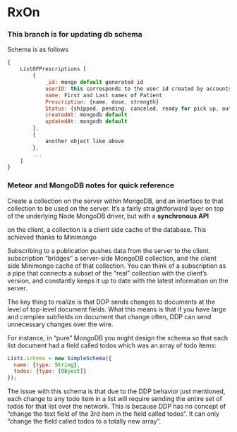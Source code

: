 ﻿# RxOn
### This branch is for updating db schema
Schema is as follows
```javascript
{
    ListOFPrescriptions [
        {
            _id: mongo default generated id
            userID: this corresponds to the user id created by accounts
            name: First and Last names of Patient
            Prescription: {name, dose, strength}
            Status: {shipped, pending, canceled, ready for pick up, out of stock, Complete}
            createdAt: mongodb default
            updatedAt: mongodb default
        },
        {
            another object like above
        },
        ...
    ]
}
```
### Meteor and MongoDB notes for quick reference
 Create a collection on the server within MongoDB, and an interface to that collection to be used on the server. 
 It’s a fairly straightforward layer on top of the underlying Node MongoDB driver, but with a __synchronous API__


 on the client, a collection is a client side cache of the database.  This achieved thanks to Minimongo


 Subscribing to a publication pushes data from the server to the client.
 subscription “bridges” a server-side MongoDB collection, and the client side Minimongo cache of that collection. You can think of a subscription as a pipe that connects a subset of the “real” collection with the client’s version, and constantly keeps it up to date with the latest information on the server.

 The key thing to realize is that DDP sends changes to documents at the level of top-level document fields. 
 What this means is that if you have large and complex subfields on document that change often, DDP can send unnecessary changes over the wire.

 For instance, in “pure” MongoDB you might design the schema so that each list document had a field called todos which was an array of todo items:

```javascript
Lists.schema = new SimpleSchema({
  name: {type: String},
  todos: {type: [Object]}
});
```

The issue with this schema is that due to the DDP behavior just mentioned, each change to any todo item in a list will require sending the entire set of todos for that list over the network. This is because DDP has no concept of “change the text field of the 3rd item in the field called todos“. It can only “change the field called todos to a totally new array”.